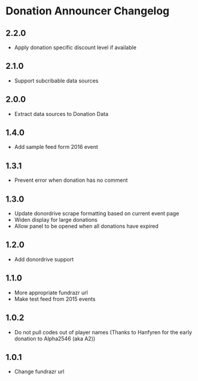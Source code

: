 # Donation Announcer Changelog

## 2.2.0

- Apply donation specific discount level if available

## 2.1.0

- Support subcribable data sources

## 2.0.0

- Extract data sources to Donation Data

## 1.4.0

- Add sample feed form 2016 event

## 1.3.1

- Prevent error when donation has no comment

## 1.3.0

- Update donordrive scrape formatting based on current event page
- Widen display for large donations
- Allow panel to be opened when all donations have expired

## 1.2.0

- Add donordrive support

## 1.1.0

- More appropriate fundrazr url
- Make test feed from 2015 events

## 1.0.2

- Do not pull codes out of player names (Thanks to Hanfyren for the early donation to Alpha2546 (aka A2))

## 1.0.1

- Change fundrazr url

